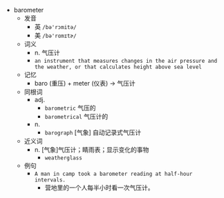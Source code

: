 - barometer
  - 发音
    - 英 `/bə'rɔmitə/`
    - 美 `/bə'rɑmɪtɚ/`
  - 词义
    - n. 气压计
    - `an instrument that measures changes in the air pressure and the weather, or that calculates height above sea level`
  - 记忆
    - baro (重压) + meter (仪表) → 气压计
  - 同根词
    - adj.
      - `barometric` 气压的
      - `barometrical` 气压计的
    - n.
      - `barograph` [气象] 自动记录式气压计
  - 近义词
    - n. [气象]气压计；睛雨表；显示变化的事物
      - `weatherglass`
  - 例句
    - `A man in camp took a barometer reading at half-hour intervals.`
      - 营地里的一个人每半小时看一次气压计。

